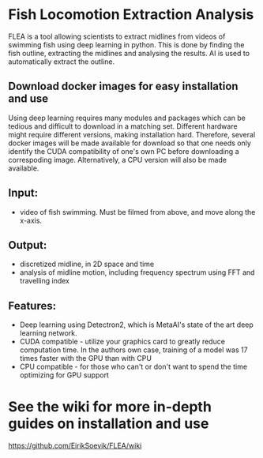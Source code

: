 # Fish Locomotion Extraction Analysis

FLEA is a tool allowing scientists to extract midlines from videos of swimming fish using deep learning in python. This is done by finding the fish outline, extracting the midlines and analysing the results. AI is used to automatically extract the outline.

## Download docker images for easy installation and use

Using deep learning requires many modules and packages which can be tedious and difficult to download in a matching set. Different hardware might require different versions, making installation hard. Therefore, several docker images will be made available for download so that one needs only identify the CUDA compatibility of one's own PC before downloading a correspoding image. Alternatively, a CPU version will also be made available. 

## Input:
- video of fish swimming. Must be filmed from above, and move along the x-axis. 

## Output:
- discretized midline, in 2D space and time
- analysis of midline motion, including frequency spectrum using FFT and travelling index

## Features:
- Deep learning using Detectron2, which is MetaAI's state of the art deep learning network.
- CUDA compatible - utilize your graphics card to greatly reduce computation time. In the authors own case, training of a model was 17 times faster with the GPU than with CPU
- CPU compatible - for those who can't or don't want to spend the time optimizing for GPU support


# See the wiki for more in-depth guides on installation and use
https://github.com/EirikSoevik/FLEA/wiki

